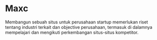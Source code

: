 # Maxc
Membangun sebuah situs untuk perusahaan startup memerlukan riset tentang industri terkait dan objective perusahaan, termasuk di dalamnya mempelajari dan mengikuti perkembangan situs-situs kompetitor.
